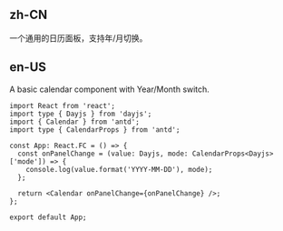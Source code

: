 ## zh-CN

一个通用的日历面板，支持年/月切换。

## en-US

A basic calendar component with Year/Month switch.
```tsx
import React from 'react';
import type { Dayjs } from 'dayjs';
import { Calendar } from 'antd';
import type { CalendarProps } from 'antd';

const App: React.FC = () => {
  const onPanelChange = (value: Dayjs, mode: CalendarProps<Dayjs>['mode']) => {
    console.log(value.format('YYYY-MM-DD'), mode);
  };

  return <Calendar onPanelChange={onPanelChange} />;
};

export default App;
```

